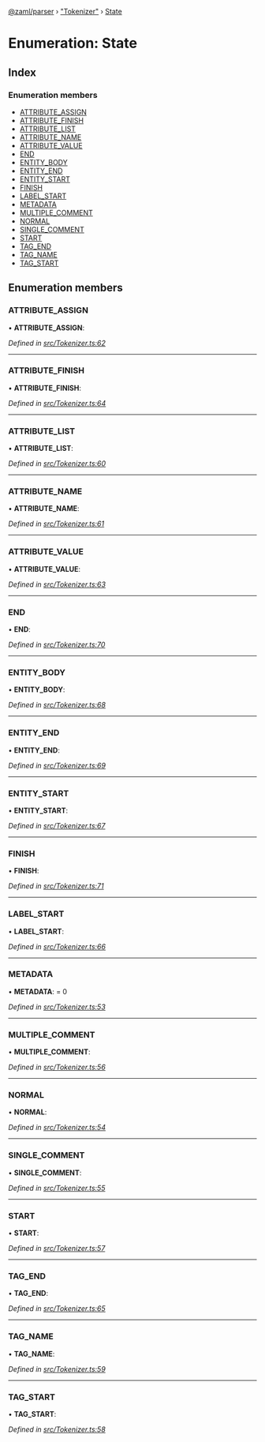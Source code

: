 [@zaml/parser](../README.md) › ["Tokenizer"](../modules/_tokenizer_.md) › [State](_tokenizer_.state.md)

# Enumeration: State

## Index

### Enumeration members

* [ATTRIBUTE_ASSIGN](_tokenizer_.state.md#attribute_assign)
* [ATTRIBUTE_FINISH](_tokenizer_.state.md#attribute_finish)
* [ATTRIBUTE_LIST](_tokenizer_.state.md#attribute_list)
* [ATTRIBUTE_NAME](_tokenizer_.state.md#attribute_name)
* [ATTRIBUTE_VALUE](_tokenizer_.state.md#attribute_value)
* [END](_tokenizer_.state.md#end)
* [ENTITY_BODY](_tokenizer_.state.md#entity_body)
* [ENTITY_END](_tokenizer_.state.md#entity_end)
* [ENTITY_START](_tokenizer_.state.md#entity_start)
* [FINISH](_tokenizer_.state.md#finish)
* [LABEL_START](_tokenizer_.state.md#label_start)
* [METADATA](_tokenizer_.state.md#metadata)
* [MULTIPLE_COMMENT](_tokenizer_.state.md#multiple_comment)
* [NORMAL](_tokenizer_.state.md#normal)
* [SINGLE_COMMENT](_tokenizer_.state.md#single_comment)
* [START](_tokenizer_.state.md#start)
* [TAG_END](_tokenizer_.state.md#tag_end)
* [TAG_NAME](_tokenizer_.state.md#tag_name)
* [TAG_START](_tokenizer_.state.md#tag_start)

## Enumeration members

###  ATTRIBUTE_ASSIGN

• **ATTRIBUTE_ASSIGN**:

*Defined in [src/Tokenizer.ts:62](https://github.com/nexushubs/zaml-lang/blob/226a4c7/packages/zaml-parser/src/Tokenizer.ts#L62)*

___

###  ATTRIBUTE_FINISH

• **ATTRIBUTE_FINISH**:

*Defined in [src/Tokenizer.ts:64](https://github.com/nexushubs/zaml-lang/blob/226a4c7/packages/zaml-parser/src/Tokenizer.ts#L64)*

___

###  ATTRIBUTE_LIST

• **ATTRIBUTE_LIST**:

*Defined in [src/Tokenizer.ts:60](https://github.com/nexushubs/zaml-lang/blob/226a4c7/packages/zaml-parser/src/Tokenizer.ts#L60)*

___

###  ATTRIBUTE_NAME

• **ATTRIBUTE_NAME**:

*Defined in [src/Tokenizer.ts:61](https://github.com/nexushubs/zaml-lang/blob/226a4c7/packages/zaml-parser/src/Tokenizer.ts#L61)*

___

###  ATTRIBUTE_VALUE

• **ATTRIBUTE_VALUE**:

*Defined in [src/Tokenizer.ts:63](https://github.com/nexushubs/zaml-lang/blob/226a4c7/packages/zaml-parser/src/Tokenizer.ts#L63)*

___

###  END

• **END**:

*Defined in [src/Tokenizer.ts:70](https://github.com/nexushubs/zaml-lang/blob/226a4c7/packages/zaml-parser/src/Tokenizer.ts#L70)*

___

###  ENTITY_BODY

• **ENTITY_BODY**:

*Defined in [src/Tokenizer.ts:68](https://github.com/nexushubs/zaml-lang/blob/226a4c7/packages/zaml-parser/src/Tokenizer.ts#L68)*

___

###  ENTITY_END

• **ENTITY_END**:

*Defined in [src/Tokenizer.ts:69](https://github.com/nexushubs/zaml-lang/blob/226a4c7/packages/zaml-parser/src/Tokenizer.ts#L69)*

___

###  ENTITY_START

• **ENTITY_START**:

*Defined in [src/Tokenizer.ts:67](https://github.com/nexushubs/zaml-lang/blob/226a4c7/packages/zaml-parser/src/Tokenizer.ts#L67)*

___

###  FINISH

• **FINISH**:

*Defined in [src/Tokenizer.ts:71](https://github.com/nexushubs/zaml-lang/blob/226a4c7/packages/zaml-parser/src/Tokenizer.ts#L71)*

___

###  LABEL_START

• **LABEL_START**:

*Defined in [src/Tokenizer.ts:66](https://github.com/nexushubs/zaml-lang/blob/226a4c7/packages/zaml-parser/src/Tokenizer.ts#L66)*

___

###  METADATA

• **METADATA**: = 0

*Defined in [src/Tokenizer.ts:53](https://github.com/nexushubs/zaml-lang/blob/226a4c7/packages/zaml-parser/src/Tokenizer.ts#L53)*

___

###  MULTIPLE_COMMENT

• **MULTIPLE_COMMENT**:

*Defined in [src/Tokenizer.ts:56](https://github.com/nexushubs/zaml-lang/blob/226a4c7/packages/zaml-parser/src/Tokenizer.ts#L56)*

___

###  NORMAL

• **NORMAL**:

*Defined in [src/Tokenizer.ts:54](https://github.com/nexushubs/zaml-lang/blob/226a4c7/packages/zaml-parser/src/Tokenizer.ts#L54)*

___

###  SINGLE_COMMENT

• **SINGLE_COMMENT**:

*Defined in [src/Tokenizer.ts:55](https://github.com/nexushubs/zaml-lang/blob/226a4c7/packages/zaml-parser/src/Tokenizer.ts#L55)*

___

###  START

• **START**:

*Defined in [src/Tokenizer.ts:57](https://github.com/nexushubs/zaml-lang/blob/226a4c7/packages/zaml-parser/src/Tokenizer.ts#L57)*

___

###  TAG_END

• **TAG_END**:

*Defined in [src/Tokenizer.ts:65](https://github.com/nexushubs/zaml-lang/blob/226a4c7/packages/zaml-parser/src/Tokenizer.ts#L65)*

___

###  TAG_NAME

• **TAG_NAME**:

*Defined in [src/Tokenizer.ts:59](https://github.com/nexushubs/zaml-lang/blob/226a4c7/packages/zaml-parser/src/Tokenizer.ts#L59)*

___

###  TAG_START

• **TAG_START**:

*Defined in [src/Tokenizer.ts:58](https://github.com/nexushubs/zaml-lang/blob/226a4c7/packages/zaml-parser/src/Tokenizer.ts#L58)*
